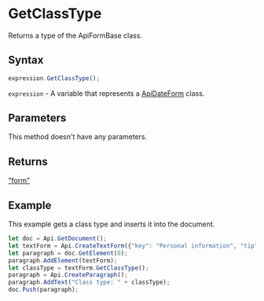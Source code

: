 # GetClassType

Returns a type of the ApiFormBase class.

## Syntax

```javascript
expression.GetClassType();
```

`expression` - A variable that represents a [ApiDateForm](../ApiDateForm.md) class.

## Parameters

This method doesn't have any parameters.

## Returns

["form"](../../../Word/"form"/"form".md)

## Example

This example gets a class type and inserts it into the document.

```javascript editor-pdf
let doc = Api.GetDocument();
let textForm = Api.CreateTextForm({"key": "Personal information", "tip": "Enter your first name", "required": true, "placeholder": "First name", "comb": true, "maxCharacters": 10, "cellWidth": 3, "multiLine": false, "autoFit": false});
let paragraph = doc.GetElement(0);
paragraph.AddElement(textForm);
let classType = textForm.GetClassType();
paragraph = Api.CreateParagraph();
paragraph.AddText("Class type: " + classType);
doc.Push(paragraph);
```
